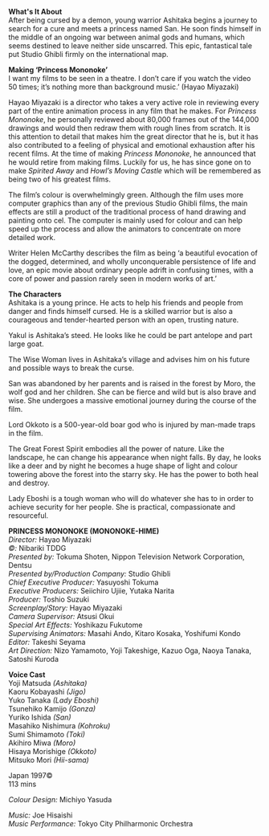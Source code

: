 
**What's It About**<br>
After being cursed by a demon, young warrior Ashitaka begins a journey to search for a cure and meets a princess named San. He soon finds himself in the middle of an ongoing war between animal gods and humans, which seems destined to leave neither side unscarred. This epic, fantastical tale put Studio Ghibli firmly on the international map.<br>

**Making ‘Princess Mononoke’**<br>
I want my films to be seen in a theatre. I don’t care if you watch the video 50 times; it’s nothing more than background music.’ (Hayao Miyazaki)

Hayao Miyazaki is a director who takes a very active role in reviewing every part of the entire animation process in any film that he makes. For _Princess Mononoke_, he personally reviewed about 80,000 frames out of the 144,000 drawings and would then redraw them with rough lines from scratch. It is this attention to detail that makes him the great director that he is, but it has also contributed to a feeling of physical and emotional exhaustion after his recent films. At the time of making _Princess Mononoke_, he announced that he would retire from making films. Luckily for us, he has since gone on to make _Spirited Away_ and _Howl’s Moving Castle_ which will be remembered as being two of his greatest films.

The film’s colour is overwhelmingly green. Although the film uses more computer graphics than any of the previous Studio Ghibli films, the main effects are still a product of the traditional process of hand drawing and painting onto cel. The computer is mainly used for colour and can help speed up the process and allow the animators to concentrate on more detailed work.

Writer Helen McCarthy describes the film as being ‘a beautiful evocation of the dogged, determined, and wholly unconquerable persistence of life and love, an epic movie about ordinary people adrift in confusing times, with a core of power and passion rarely seen in modern works of art.’

**The Characters**<br>
Ashitaka is a young prince. He acts to help his friends and people from danger and finds himself cursed. He is a skilled warrior but is also a courageous and tender-hearted person with an open, trusting nature.

Yakul is Ashitaka’s steed. He looks like he could be part antelope and part large goat.

The Wise Woman lives in Ashitaka’s village and advises him on his future and possible ways to break the curse.

San was abandoned by her parents and is raised in the forest by Moro, the wolf god and her children. She can be fierce and wild but is also brave and wise. She undergoes a massive emotional journey during the course of the film.

Lord Okkoto is a 500-year-old boar god who is injured by man-made traps in the film.

The Great Forest Spirit embodies all the power of nature. Like the landscape, he can change his appearance when night falls. By day, he looks like a deer and by night he becomes a huge shape of light and colour towering above the forest into the starry sky. He has the power to both heal and destroy.

Lady Eboshi is a tough woman who will do whatever she has to in order to achieve security for her people. She is practical, compassionate and resourceful.<br>

**PRINCESS MONONOKE (MONONOKE-HIME)**<br>
_Director:_ Hayao Miyazaki  
_©:_ Nibariki TDDG  
_Presented by:_ Tokuma Shoten, Nippon Television Network Corporation, Dentsu  
_Presented by/Production Company:_ Studio Ghibli  
_Chief Executive Producer:_ Yasuyoshi Tokuma  
_Executive Producers:_ Seiichiro Ujiie, Yutaka Narita  
_Producer:_ Toshio Suzuki  
_Screenplay/Story:_ Hayao Miyazaki  
_Camera Supervisor:_ Atsusi Okui  
_Special Art Effects:_ Yoshikazu Fukutome  
_Supervising Animators:_ Masahi Ando, Kitaro Kosaka, Yoshifumi Kondo  
_Editor:_ Takeshi Seyama  
_Art Direction:_ Nizo Yamamoto, Yoji Takeshige, Kazuo Oga, Naoya Tanaka, Satoshi Kuroda<br>

**Voice Cast**<br>
Yoji Matsuda _(Ashitaka)_  
Kaoru Kobayashi _(Jigo)_  
Yuko Tanaka _(Lady Eboshi)_  
Tsunehiko Kamijo _(Gonza)_  
Yuriko Ishida _(San)_  
Masahiko Nishimura _(Kohroku)_  
Sumi Shimamoto _(Toki)_  
Akihiro Miwa _(Moro)_  
Hisaya Morishige _(Okkoto)_  
Mitsuko Mori _(Hii-sama)_<br>

Japan 1997©<br>
113 mins<br>

_Colour Design:_ Michiyo Yasuda

_Music:_ Joe Hisaishi  
_Music Performance:_  Tokyo City Philharmonic Orchestra
<!--stackedit_data:
eyJoaXN0b3J5IjpbMzUxMDM5ODY4XX0=
-->